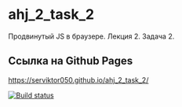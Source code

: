 # ahj_2_task_2
Продвинутый JS в браузере. Лекция 2. Задача 2.

## Ссылка на Github Pages
https://serviktor050.github.io/ahj_2_task_2/

[![Build status](https://ci.appveyor.com/api/projects/status/urmu60yuk7bf273k?svg=true)](https://ci.appveyor.com/project/serviktor050/ahj-2-task-2)
